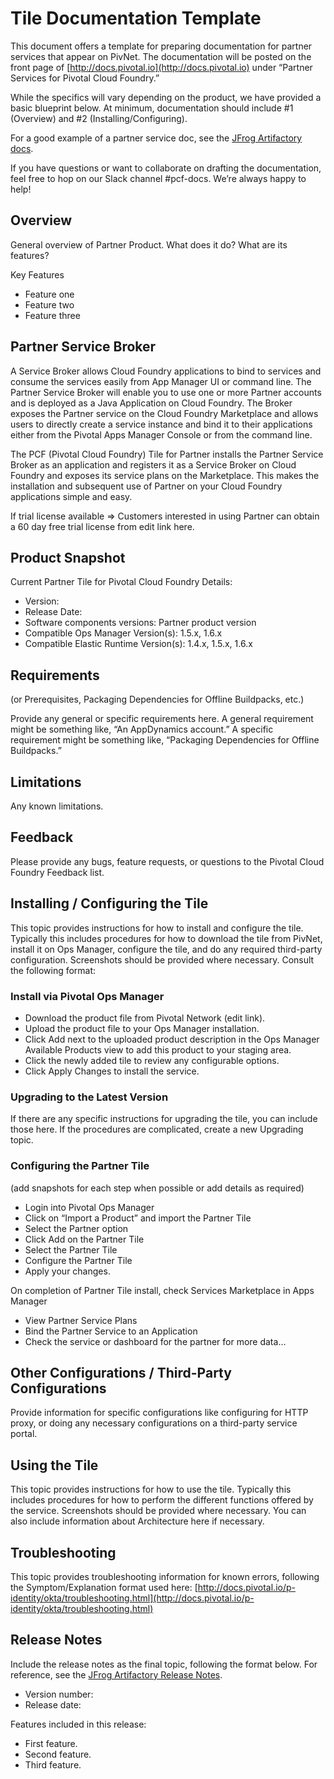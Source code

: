 # Tile Documentation Template

This document offers a template for preparing documentation for partner services that appear on PivNet. The documentation will be posted on the front page of [http://docs.pivotal.io](http://docs.pivotal.io)
under “Partner Services for Pivotal Cloud Foundry.”

While the specifics will vary depending on the product, we have provided a basic blueprint below. At minimum, documentation should include #1 (Overview) and #2 (Installing/Configuring).

For a good example of a partner service doc, see the
[JFrog Artifactory docs](http://docs.pivotal.io/jfrog/index.html).

If you have questions or want to collaborate on drafting the documentation, feel free to hop on our Slack channel #pcf-docs. We’re always happy to help!

## Overview

General overview of Partner Product. What does it do? What are its features?

Key Features

- Feature one
- Feature two
- Feature three

## Partner Service Broker

A Service Broker allows Cloud Foundry applications to bind to services and consume the services easily from App Manager UI or command line. The Partner Service Broker will enable you to use one or more Partner accounts and is deployed as a Java Application on Cloud Foundry. The Broker exposes the Partner service on the Cloud Foundry Marketplace and allows users to directly create a service instance and bind it to their applications either from the Pivotal Apps Manager Console or from the command line. 

The PCF (Pivotal Cloud Foundry) Tile for Partner installs the Partner Service Broker as an application and registers it as a Service Broker on Cloud Foundry and exposes its service plans on the Marketplace.  This makes the installation and subsequent use of Partner on your Cloud Foundry applications simple and easy. 

If trial license available => Customers interested in using Partner can obtain a 60 day free trial license from edit link here.

## Product Snapshot

Current Partner Tile for Pivotal Cloud Foundry Details:

- Version:
- Release Date: 
- Software components versions: Partner product version
- Compatible Ops Manager Version(s): 1.5.x, 1.6.x
- Compatible Elastic Runtime Version(s): 1.4.x, 1.5.x, 1.6.x

## Requirements

(or Prerequisites, Packaging Dependencies for Offline Buildpacks, etc.)

Provide any general or specific requirements here. A general requirement might be something like, “An AppDynamics account.” A specific requirement might be something like, “Packaging Dependencies for Offline Buildpacks.”

## Limitations

Any known limitations.

## Feedback

Please provide any bugs, feature requests, or questions to the Pivotal Cloud Foundry Feedback list.

## Installing / Configuring the Tile

This topic provides instructions for how to install and configure the tile. Typically this includes procedures for how to download the tile from PivNet, install it on Ops Manager, configure the tile, and do any required third-party configuration. Screenshots should be provided where necessary. Consult the following format:

### Install via Pivotal Ops Manager
 
- Download the product file from Pivotal Network (edit link).
- Upload the product file to your Ops Manager installation.
- Click Add next to the uploaded product description in the Ops Manager Available Products view to add this product to your staging area.
- Click the newly added tile to review any configurable options.
- Click Apply Changes to install the service.

### Upgrading to the Latest Version

If there are any specific instructions for upgrading the tile, you can include those here. If the procedures are complicated, create a new Upgrading topic.

### Configuring the Partner Tile 

(add snapshots for each step when possible or add details as required)

- Login into Pivotal Ops Manager 
- Click on “Import a Product” and import the Partner Tile
- Select the Partner option
- Click Add on the Partner Tile
- Select the Partner Tile
- Configure the Partner Tile
- Apply your changes.

On completion of Partner Tile install, check Services Marketplace in Apps Manager

- View Partner Service Plans
- Bind the Partner Service to an Application
- Check the service or dashboard for the partner for more data…

## Other Configurations / Third-Party Configurations

Provide information for specific configurations like configuring for HTTP proxy, or doing any necessary configurations on a third-party service portal.

## Using the Tile

This topic provides instructions for how to use the tile. Typically this includes 
procedures for how to perform the different functions offered by the service. Screenshots should be provided where necessary. You can also include information about Architecture here if necessary.

## Troubleshooting

This topic provides troubleshooting information for known errors, following the Symptom/Explanation format used here:
[http://docs.pivotal.io/p-identity/okta/troubleshooting.html](http://docs.pivotal.io/p-identity/okta/troubleshooting.html)

## Release Notes

Include the release notes as the final topic, following the format below. For reference, see the
[JFrog Artifactory Release Notes](http://docs.pivotal.io/jfrog/release.html).

- Version number:
- Release date:

Features included in this release:

- First feature.
- Second feature.
- Third feature.
